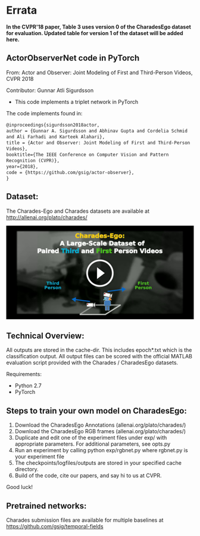# Errata

**In the CVPR'18 paper, Table 3 uses version 0 of the CharadesEgo dataset for evaluation. Updated table for version 1 of the dataset will be added here.**


## ActorObserverNet code in PyTorch 

From: Actor and Observer: Joint Modeling of First and Third-Person Videos, CVPR 2018

Contributor: Gunnar Atli Sigurdsson

* This code implements a triplet network in PyTorch

The code implements found in:
```
@inproceedings{sigurdsson2018actor,
author = {Gunnar A. Sigurdsson and Abhinav Gupta and Cordelia Schmid and Ali Farhadi and Karteek Alahari},
title = {Actor and Observer: Joint Modeling of First and Third-Person Videos},
booktitle={The IEEE Conference on Computer Vision and Pattern Recognition (CVPR)},
year={2018},
code = {https://github.com/gsig/actor-observer},
}
```

## Dataset:

The Charades-Ego and Charades datasets are available at http://allenai.org/plato/charades/

[![Charades-Ego Teaser Video](./charades-ego-teaser.png "Charades-Ego Teaser Video")](https://www.youtube.com/watch?v=JkBFE2pzJkw&feature=youtu.be)

## Technical Overview:
 
All outputs are stored in the cache-dir. This includes epoch*.txt which is the classification output.
All output files can be scored with the official MATLAB evaluation script provided with the Charades / CharadesEgo datasets.

Requirements:
* Python 2.7
* PyTorch 


## Steps to train your own model on CharadesEgo:
 
1. Download the CharadesEgo Annotations (allenai.org/plato/charades/)
2. Download the CharadesEgo RGB frames (allenai.org/plato/charades/)
3. Duplicate and edit one of the experiment files under exp/ with appropriate parameters. For additional parameters, see opts.py
4. Run an experiment by calling python exp/rgbnet.py where rgbnet.py is your experiment file
5. The checkpoints/logfiles/outputs are stored in your specified cache directory. 
6. Build of the code, cite our papers, and say hi to us at CVPR.

Good luck!


## Pretrained networks:



Charades submission files are available for multiple baselines at https://github.com/gsig/temporal-fields

